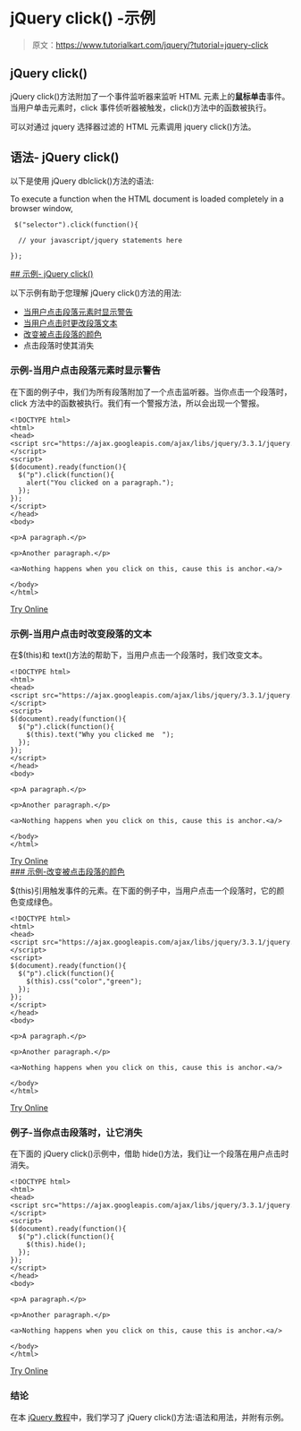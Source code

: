 # jQuery click() -示例

> 原文：<https://www.tutorialkart.com/jquery/?tutorial=jquery-click>

## jQuery click()

jQuery click()方法附加了一个事件监听器来监听 HTML 元素上的**鼠标单击**事件。当用户单击元素时，click 事件侦听器被触发，click()方法中的函数被执行。

可以对通过 jquery 选择器过滤的 HTML 元素调用 jquery click()方法。

## 语法- jQuery click()

以下是使用 jQuery dblclick()方法的语法:

To execute a function when the HTML document is loaded completely in a browser window,

```
 $("selector").click(function(){

  // your javascript/jquery statements here

});
```

 <ins class="adsbygoogle" style="display:block" data-ad-client="ca-pub-8595878917823362" data-ad-slot="4118588382" data-ad-format="auto" data-full-width-responsive="true">## 示例- jQuery click()

以下示例有助于您理解 jQuery click()方法的用法:

*   [当用户点击段落元素时显示警告](#example_1)
*   [当用户点击时更改段落文本](#example_2)
*   [改变被点击段落的颜色](#example_3)
*   点击段落时使其消失

### 示例-当用户点击段落元素时显示警告

在下面的例子中，我们为所有段落附加了一个点击监听器。当你点击一个段落时，click 方法中的函数被执行。我们有一个警报方法，所以会出现一个警报。

```
<!DOCTYPE html>
<html>
<head>
<script src="https://ajax.googleapis.com/ajax/libs/jquery/3.3.1/jquery.min.js"></script>
<script>
$(document).ready(function(){
  $("p").click(function(){
    alert("You clicked on a paragraph.");
  });
});
</script>
</head>
<body>

<p>A paragraph.</p>

<p>Another paragraph.</p>

<a>Nothing happens when you click on this, cause this is anchor.<a/>

</body>
</html>

```

[Try Online](https://www.tutorialkart.com/try-jquery-online.php/?example=jquery-click-1)

### 示例-当用户点击时改变段落的文本

在$(this)和 text()方法的帮助下，当用户点击一个段落时，我们改变文本。

```
<!DOCTYPE html>
<html>
<head>
<script src="https://ajax.googleapis.com/ajax/libs/jquery/3.3.1/jquery.min.js"></script>
<script>
$(document).ready(function(){
  $("p").click(function(){
    $(this).text("Why you clicked me  ");
  });
});
</script>
</head>
<body>

<p>A paragraph.</p>

<p>Another paragraph.</p>

<a>Nothing happens when you click on this, cause this is anchor.<a/>

</body>
</html>

```

[Try Online](https://www.tutorialkart.com/try-jquery-online.php/?example=jquery-click-2) <ins class="adsbygoogle" style="display:block" data-ad-client="ca-pub-8595878917823362" data-ad-slot="4118588382" data-ad-format="auto" data-full-width-responsive="true">### 示例-改变被点击段落的颜色

$(this)引用触发事件的元素。在下面的例子中，当用户点击一个段落时，它的颜色变成绿色。

```
<!DOCTYPE html>
<html>
<head>
<script src="https://ajax.googleapis.com/ajax/libs/jquery/3.3.1/jquery.min.js"></script>
<script>
$(document).ready(function(){
  $("p").click(function(){
    $(this).css("color","green");
  });
});
</script>
</head>
<body>

<p>A paragraph.</p>

<p>Another paragraph.</p>

<a>Nothing happens when you click on this, cause this is anchor.<a/>

</body>
</html>

```

[Try Online](https://www.tutorialkart.com/try-jquery-online.php/?example=jquery-click-3)

### 例子-当你点击段落时，让它消失

在下面的 jQuery click()示例中，借助 hide()方法，我们让一个段落在用户点击时消失。

```
<!DOCTYPE html>
<html>
<head>
<script src="https://ajax.googleapis.com/ajax/libs/jquery/3.3.1/jquery.min.js"></script>
<script>
$(document).ready(function(){
  $("p").click(function(){
    $(this).hide();
  });
});
</script>
</head>
<body>

<p>A paragraph.</p>

<p>Another paragraph.</p>

<a>Nothing happens when you click on this, cause this is anchor.<a/>

</body>
</html>

```

[Try Online](https://www.tutorialkart.com/try-jquery-online.php/?example=jquery-click-4)</ins>

### 结论

在本 [jQuery 教程](https://www.tutorialkart.com/jquery/)中，我们学习了 jQuery click()方法:语法和用法，并附有示例。</ins>
